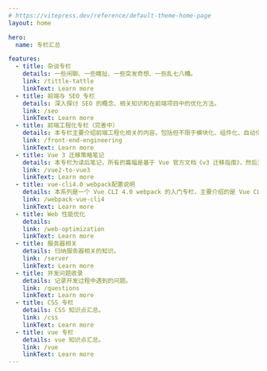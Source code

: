 ```yaml
---
# https://vitepress.dev/reference/default-theme-home-page
layout: home

hero:
  name: 专栏汇总

features:
  - title: 杂谈专栏
    details: 一些闲聊、一些瞎扯、一些突发奇想、一些乱七八糟。
    link: /tittle-tattle
    linkText: Learn more
  - title: 前端与 SEO 专栏
    details: 深入探讨 SEO 的概念、相关知识和在前端项目中的优化方法。
    link: /seo
    linkText: Learn more
  - title: 前端工程化专栏（完善中）
    details: 本专栏主要介绍前端工程化相关的内容，包括但不限于模块化、组件化、自动化构建、代码规范、性能优化等。
    link: /front-end-engineering
    linkText: Learn more
  - title: Vue 3 迁移策略笔记
    details: 本专栏为读后笔记，所有的篇幅是基于 Vue 官方文档《v3 迁移指南》，然后对相关的知识点做了补充和列举。
    link: /vue2-to-vue3
    linkText: Learn more
  - title: vue-cli4.0 webpack配置说明
    details: 本系列是一个 Vue CLI 4.0 webpack 的入门专栏，主要介绍的是 Vue CLI 4.0 webpack 基础内容，将会结合 Vue CLI 4.0 的官方文档，对 Vue CLI 4.0 的 webpack 的一些常用配置属性进行讲解。
    link: /webpack-vue-cli4
    linkText: Learn more
  - title: Web 性能优化
    details:
    link: /web-optimization
    linkText: Learn more
  - title: 服务器相关
    details: 归纳服务器相关的知识。
    link: /server
    linkText: Learn more
  - title: 开发问题收录
    details: 记录开发过程中遇到的问题。
    link: /questions
    linkText: Learn more
  - title: CSS 专栏
    details: CSS 知识点汇总。
    link: /css
    linkText: Learn more
  - title: vue 专栏
    details: vue 知识点汇总。
    link: /vue
    linkText: Learn more
---
```

